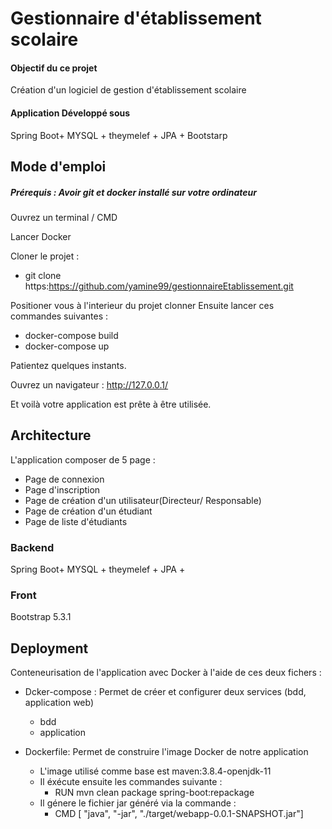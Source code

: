 # Gestionnaire d'établissement scolaire 
#### Objectif du ce projet
Création d'un logiciel de gestion d'établissement scolaire

#### Application Développé sous 
 Spring Boot+ MYSQL + theymelef + JPA +  Bootstarp

## Mode d'emploi
##### Prérequis : Avoir  git et docker installé sur votre ordinateur
Ouvrez un terminal / CMD

Lancer Docker

Cloner le projet :
- git clone https:https://github.com/yamine99/gestionnaireEtablissement.git

Positioner vous à l'interieur du projet clonner
Ensuite lancer ces commandes suivantes :
- docker-compose build
- docker-compose up

Patientez quelques instants.

Ouvrez un navigateur : http://127.0.0.1/

Et voilà votre application est prête à être utilisée.
## Architecture 
 L'application composer de 5 page :

- Page de connexion
- Page d'inscription
- Page de création d'un utilisateur(Directeur/ Responsable)
- Page de création d'un étudiant
- Page de liste d'étudiants

### Backend 
Spring Boot+ MYSQL + theymelef + JPA +
   
### Front
 Bootstrap 5.3.1

## Deployment

Conteneurisation de l'application avec Docker
à l'aide de ces deux fichers : 

- Dcker-compose : Permet de créer et configurer deux services (bdd, application web)
  - bdd
  - application
  

- Dockerfile: Permet de construire l'image Docker de notre application
  - L'image utilisé comme base est maven:3.8.4-openjdk-11
  - Il éxécute ensuite les commandes suivante :
     - RUN mvn clean package spring-boot:repackage
  - Il génere le fichier jar généré via la commande :
    - CMD [ "java", "-jar", "./target/webapp-0.0.1-SNAPSHOT.jar"] 
      











